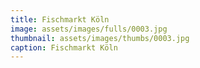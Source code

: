 ```yaml
---
title: Fischmarkt Köln
image: assets/images/fulls/0003.jpg
thumbnail: assets/images/thumbs/0003.jpg
caption: Fischmarkt Köln
---
```

